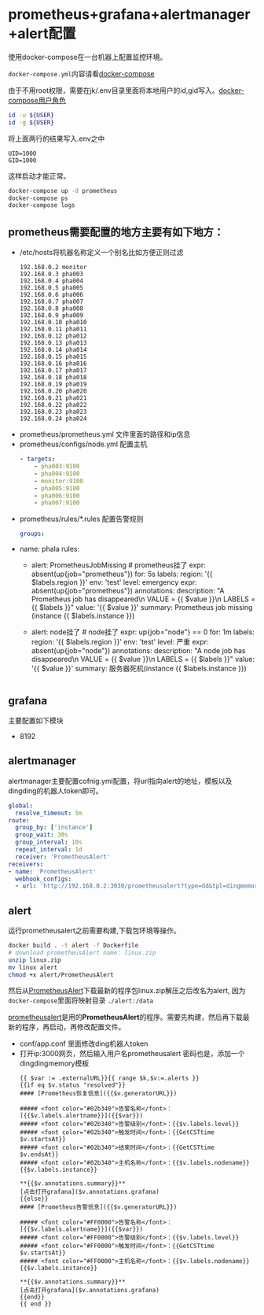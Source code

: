 # prometheus+grafana+alertmanager+alert配置

使用docker-compose在一台机器上配置监控环境。

`docker-compose.yml`内容请看[docker-compose](./docker-compose.yml)

由于不用root权限，需要在jk/.env目录里面将本地用户的id,gid写入。[docker-compose用户角色](https://jtreminio.com/blog/running-docker-containers-as-current-host-user/)

```bash
id -u ${USER}
id -g ${USER}
```

将上面两行的结果写入.env之中
```env
UID=1000
GID=1000
```

这样启动才能正常。

```bash
docker-compose up -d prometheus
docker-compose ps
docker-compose logs
```

## prometheus需要配置的地方主要有如下地方：

- /etc/hosts将机器名称定义一个别名比如方便正则过滤
    ```text
    192.168.0.2 monitor
    192.168.0.3 pha003
    192.168.0.4 pha004
    192.168.0.5 pha005
    192.168.0.6 pha006
    192.168.0.7 pha007
    192.168.0.8 pha008
    192.168.0.9 pha009
    192.168.0.10 pha010
    192.168.0.11 pha011
    192.168.0.12 pha012
    192.168.0.13 pha013
    192.168.0.14 pha014
    192.168.0.15 pha015
    192.168.0.16 pha016
    192.168.0.17 pha017
    192.168.0.18 pha018
    192.168.0.19 pha019
    192.168.0.20 pha020
    192.168.0.21 pha021
    192.168.0.22 pha022
    192.168.0.23 pha023
    192.168.0.24 pha024
    ```
- prometheus/prometheus.yml 文件里面的路径和ip信息
- prometheus/configs/node.yml 配置主机 
    ```yaml
    - targets:
        - pha003:9100
        - pha004:9100
        - monitor:9100
        - pha005:9100
        - pha006:9100
        - pha007:9100
    ```
- prometheus/rules/*.rules 配置告警规则 
    ```yaml
    groups:
- name: phala
  rules:
  - alert: PrometheusJobMissing  # prometheus挂了
    expr: absent(up{job="prometheus"})
    for: 5s
    labels:
      region: '{{ $labels.region }}'
      env: 'test'
      level: emergency
      expr: absent(up{job="prometheus"})
    annotations:
      description: "A Prometheus job has disappeared\n  VALUE = {{ $value }}\n  LABELS = {{ $labels }}"
      value: '{{ $value }}'
      summary: Prometheus job missing (instance {{ $labels.instance }})

  - alert: node挂了 # node挂了
    expr: up{job="node"} == 0
    for: 1m
    labels:
      region: '{{ $labels.region }}'
      env: 'test'
      level: 严重
      expr: absent(up{job="node"})
    annotations:
      description: "A node job has disappeared\n  VALUE = {{ $value }}\n  LABELS = {{ $labels }}"
      value: '{{ $value }}'
      summary: 服务器死机(instance {{ $labels.instance }})
    ```

## grafana 
主要配置如下模块
- 8192


## alertmanager
alertmanager主要配置cofnig.yml配置，将url指向alert的地址，模板以及dingding的机器人token即可。

```yaml
global:
  resolve_timeout: 5m
route:
  group_by: ['instance']
  group_wait: 30s
  group_interval: 10s
  repeat_interval: 1d
  receiver: 'PrometheusAlert'
receivers:
- name: 'PrometheusAlert'
  webhook_configs:
  - url: 'http://192.168.0.2:3030/prometheusalert?type=dd&tpl=dingmemory&ddurl=https://oapi.dingtalk.com/robot/send?access_token=c19efffb6152017a9d6439cce707cb176041e862a8a20d8d76b1f8530646a91c'
```

## alert

运行prometheusalert之前需要构建,下载包环境等操作。

```bash
docker build . -t alert -f Dockerfile
# download prometheusAlert name: linux.zip
unzip linux.zip
mv linux alert
chmod +x alert/PrometheusAlert
```

然后从[PrometheusAlert](https://github.com/feiyu563/PrometheusAlert)下载最新的程序包linux.zip解压之后改名为alert, 因为`docker-compose`里面将映射目录 `./alert:/data`

[prometheusalert](https://github.com/feiyu563/PrometheusAlert)是用的**PrometheusAlert**的程序。需要先构建，然后再下载最新的程序，再启动，再修改配置文件。

- conf/app.conf 里面修改ding机器人token
- 打开ip:3000网页，然后输入用户名prometheusalert 密码也是，添加一个dingdingmemory模板
    ```template
    {{ $var := .externalURL}}{{ range $k,$v:=.alerts }}
    {{if eq $v.status "resolved"}}
    #### [Prometheus恢复信息]({{$v.generatorURL}})

    ##### <font color="#02b340">告警名称</font>：[{{$v.labels.alertname}}]({{$var}})
    ##### <font color="#02b340">告警级别</font>：{{$v.labels.level}}
    ##### <font color="#02b340">触发时间</font>：{{GetCSTtime $v.startsAt}}
    ##### <font color="#02b340">结束时间</font>：{{GetCSTtime $v.endsAt}}
    ##### <font color="#02b340">主机名称</font>：{{$v.labels.nodename}} {{$v.labels.instance}}

    **{{$v.annotations.summary}}**
    [点击打开grafana]($v.annotations.grafana)
    {{else}}
    #### [Prometheus告警信息]({{$v.generatorURL}})

    ##### <font color="#FF0000">告警名称</font>：[{{$v.labels.alertname}}]({{$var}})
    ##### <font color="#FF0000">告警级别</font>：{{$v.labels.level}}
    ##### <font color="#FF0000">触发时间</font>：{{GetCSTtime $v.startsAt}}
    ##### <font color="#FF0000">主机名称</font>：{{$v.labels.nodename}} {{$v.labels.instance}}

    **{{$v.annotations.summary}}**
    [点击打开grafana]($v.annotations.grafana)
    {{end}}
    {{ end }}
    ```
